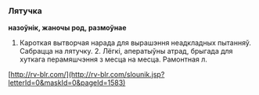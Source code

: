 ### Лятучка
**назоўнік, жаночы род, размоўнае**

1. Кароткая вытворчая нарада для вырашэння неадкладных пытанняў. Сабрацца на лятучку. 2. Лёгкі, аператыўны атрад, брыгада для хуткага перамяшчэння з месца на месца. Рамонтная л.

<a rel="author">[http://rv-blr.com/](http://rv-blr.com/slounik.jsp?letterId=0&maskId=0&pageId=1583)</a>
